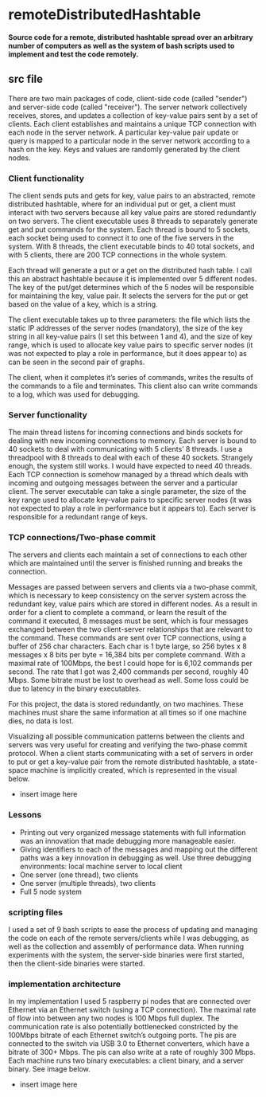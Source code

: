# remoteDistributedHashtable
#### Source code for a remote, distributed hashtable spread over an arbitrary number of computers as well as the system of bash scripts used to implement and test the code remotely. 

## src file
There are two main packages of code, client-side code (called "sender") and server-side code (called "receiver"). The server network collectively receives, stores, and updates a collection of key-value pairs sent by a set of clients. Each client establishes and maintains a unique TCP connection with each node in the server network. A particular key-value pair update or query is mapped to a particular node in the server network according to a hash on the key. Keys and values are randomly generated by the client nodes.

### Client functionality
The client sends puts and gets for key, value pairs to an abstracted, remote distributed hashtable, where for an individual put or get, a client must interact with two servers because all key value pairs are stored redundantly on two servers. The client executable uses 8 threads to separately generate get and put commands for the system. Each thread is bound to 5 sockets, each socket being used to connect it to one of the five servers in the system. With 8 threads, the client executable binds to 40 total sockets, and with 5 clients, there are 200 TCP connections in the whole system.

Each thread will generate a put or a get on the distributed hash table. I call this an abstract hashtable because it is implemented over 5 different nodes. The key of the put/get determines which of the 5 nodes will be responsible for maintaining the key, value pair. It selects the servers for the put or get based on the value of a key, which is a string.

The client executable takes up to three parameters: the file which lists the static IP addresses of the server nodes (mandatory), the size of the key string in all key-value pairs (I set this between 1 and 4), and the size of key range, which is used to allocate key value pairs to specific server nodes (it was not expected to play a role in performance, but it does appear to) as can be seen in the second pair of graphs.

The client, when it completes it’s series of commands, writes the results of the commands to a file and terminates. This client also can write commands to a log, which was used for debugging.

### Server functionality 
The main thread listens for incoming connections and binds sockets for dealing with new  incoming connections to memory. Each server is bound to 40 sockets to deal with communicating with 5 clients’ 8 threads. I use a threadpool with 8 threads to deal with each of these 40 sockets. Strangely enough, the system still works. I would have expected to need 40 threads. Each TCP connection is somehow managed by a thread which deals with incoming and outgoing messages between the server and a particular client. The server executable can take a single parameter, the size of the key range used to allocate key-value pairs to specific server nodes (it was not expected to play a role in performance but it appears to). Each server is responsible for a redundant range of keys.

### TCP connections/Two-phase commit
The servers and clients each maintain a set of connections to each other which are maintained until the server is finished running and breaks the connection. 

Messages are passed between servers and clients via a two-phase commit, which is necessary to keep consistency on the server system across the redundant key, value pairs which are stored in different nodes. As a result in order for a client to complete a command, or learn the result of the command it executed, 8 messages must be sent, which is four messages exchanged between the two client-server relationships that are relevant to the command. These commands are sent over TCP connections, using a buffer of 256 char characters. Each char is 1 byte large, so 256 bytes x 8 messages x 8 bits per byte = 16,384 bits per complete command. With a maximal rate of 100Mbps, the best I could hope for is 6,102 commands per second. The rate that I got was 2,400 commands per second, roughly 40 Mbps. Some bitrate must be lost to overhead as well. Some loss could be due to latency in the binary executables.

For this project, the data is stored redundantly, on two machines. These machines must share the same information at all times so if one machine dies, no data is lost. 

Visualizing all possible communication patterns between the clients and servers was very useful for creating and verifying the two-phase commit protocol. When a client starts communicating with a set of servers in order to put or get a key-value pair from the remote distributed hashtable, a state-space machine is implicitly created, which is represented in the visual below.
* insert image here 

### Lessons 
* Printing out very organized message statements with full information was an innovation that made debugging more manageable easier. 
* Giving identifiers to each of the messages and mapping out the different paths was a key innovation in debugging as well.
Use three debugging environments: local machine server to local client
* One server (one thread), two clients
* One server (multiple threads), two clients
* Full 5 node system

### scripting files
I used a set of 9 bash scripts to ease the process of updating and managing the code on each of the remote servers/clients while I was debugging, as well as the collection and assembly of performance data. When running experiments with the system, the server-side binaries were first started, then the client-side binaries were started. 

### implementation architecture
In my implementation I used 5 raspberry pi nodes that are connected over Ethernet via an Ethernet switch (using a TCP connection). The maximal rate of flow into between any two nodes is 100 Mbps full duplex. The communication rate is also potentially bottlenecked constricted by the 100Mbps bitrate of each Ethernet switch’s outgoing ports. The pis are connected to the switch via USB 3.0 to Ethernet converters, which have a bitrate of 300+ Mbps. The pis can also write at a rate of roughly 300 Mbps. Each machine runs two binary executables: a client binary, and a server binary. See image below. 
* insert image here

